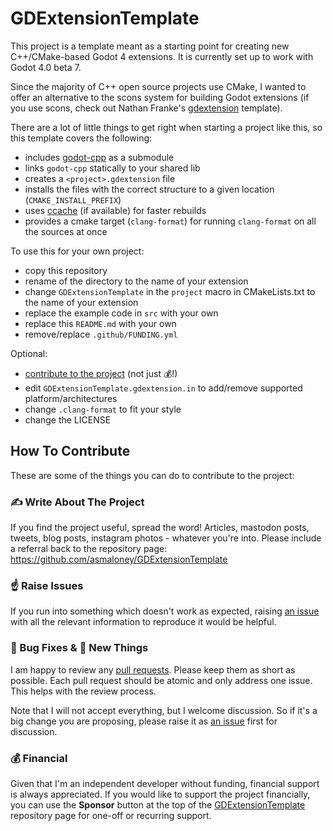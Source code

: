 # GDExtensionTemplate

This project is a template meant as a starting point for creating new C++/CMake-based Godot 4 extensions. It is currently set up to work with Godot 4.0 beta 7.

Since the majority of C++ open source projects use CMake, I wanted to offer an alternative to the scons system for building Godot extensions (if you use scons, check out Nathan Franke's [gdextension](https://github.com/nathanfranke/gdextension) template).

There are a lot of little things to get right when starting a project like this, so this template covers the following:

- includes [godot-cpp](https://github.com/godotengine/godot-cpp) as a submodule
- links `godot-cpp` statically to your shared lib
- creates a `<project>.gdextension` file
- installs the files with the correct structure to a given location (`CMAKE_INSTALL_PREFIX`)
- uses [ccache](https://ccache.dev/) (if available) for faster rebuilds
- provides a cmake target (`clang-format`) for running `clang-format` on all the sources at once

To use this for your own project:

- copy this repository
- rename of the directory to the name of your extension
- change `GDExtensionTemplate` in the `project` macro in CMakeLists.txt to the name of your extension
- replace the example code in `src` with your own
- replace this `README.md` with your own
- remove/replace `.github/FUNDING.yml`

Optional:

- [contribute to the project](#how-to-contribute) (not just 💰!)
- edit `GDExtensionTemplate.gdextension.in` to add/remove supported platform/architectures
- change `.clang-format` to fit your style
- change the LICENSE

## How To Contribute

These are some of the things you can do to contribute to the project:

### ✍ Write About The Project

If you find the project useful, spread the word! Articles, mastodon posts, tweets, blog posts, instagram photos - whatever you're into. Please include a referral back to the repository page: https://github.com/asmaloney/GDExtensionTemplate

### ☝ Raise Issues

If you run into something which doesn't work as expected, raising [an issue](https://github.com/asmaloney/GDExtensionTemplate/issues) with all the relevant information to reproduce it would be helpful.

### 🐞 Bug Fixes & 🧪 New Things

I am happy to review any [pull requests](https://github.com/asmaloney/GDExtensionTemplate/pulls). Please keep them as short as possible. Each pull request should be atomic and only address one issue. This helps with the review process.

Note that I will not accept everything, but I welcome discussion. So if it's a big change you are proposing, please raise it as [an issue](https://github.com/asmaloney/GDExtensionTemplate/issues) first for discussion.

### 💰 Financial

Given that I'm an independent developer without funding, financial support is always appreciated. If you would like to support the project financially, you can use the **Sponsor** button at the top of the [GDExtensionTemplate](https://github.com/asmaloney/GDExtensionTemplate) repository page for one-off or recurring support.
